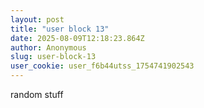 ```yaml
---
layout: post
title: "user block 13"
date: 2025-08-09T12:18:23.864Z
author: Anonymous
slug: user-block-13
user_cookie: user_f6b44utss_1754741902543
---
```


random stuff

